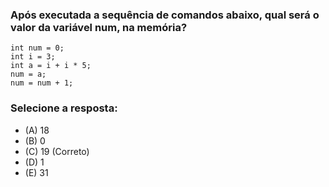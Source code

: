 ### Após executada a sequência de comandos abaixo, qual será o valor da variável num, na memória?

```
int num = 0;
int i = 3;
int a = i + i * 5;
num = a;
num = num + 1;
```

### Selecione a resposta:
- (A) 18
- (B) 0
- (C) 19 (Correto)
- (D) 1
- (E) 31